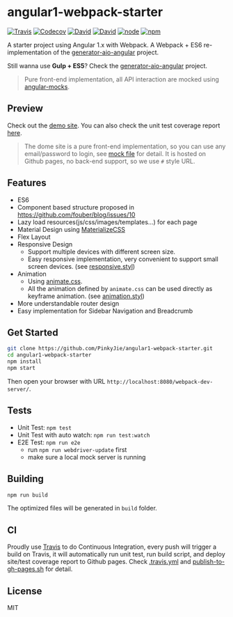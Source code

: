 # angular1-webpack-starter
[![Travis](https://img.shields.io/travis/PinkyJie/angular1-webpack-starter.svg?style=flat-square)]()
[![Codecov](https://img.shields.io/codecov/c/github/PinkyJie/angular1-webpack-starter.svg?style=flat-square)]()
[![David](https://img.shields.io/david/PinkyJie/angular1-webpack-starter.svg?style=flat-square)]()
[![David](https://img.shields.io/david/dev/PinkyJie/angular1-webpack-starter.svg?style=flat-square)]()
[![node](https://img.shields.io/node/v/angular1-webpack-starter.svg?style=flat-square)]()
[![npm](https://img.shields.io/npm/v/angular1-webpack-starter.svg?style=flat-square)]()

A starter project using Angular 1.x with Webpack. A Webpack + ES6 re-implementation of the  [generator-aio-angular](https://github.com/PinkyJie/generator-aio-angular) project.

Still wanna use **Gulp + ES5**? Check the [generator-aio-angular](https://github.com/PinkyJie/generator-aio-angular) project.

> Pure front-end implementation, all API interaction are mocked using [angular-mocks](https://docs.angularjs.org/api/ngMock).

## Preview

Check out the [demo site](http://pinkyjie.com/angular1-webpack-starter/#/).
You can also check the unit test coverage report [here](http://pinkyjie.com/angular1-webpack-starter/coverage).

> The dome site is a pure front-end implementation, so you can use any email/password to login, see [mock file](source/test/e2e/mocks/e2e.user.js) for detail. It is hosted on Github pages, no back-end support, so we use `#` style URL.

## Features

* ES6
* Component based structure proposed in https://github.com/fouber/blog/issues/10
* Lazy load resources(js/css/images/templates...) for each page
* Material Design using [MaterializeCSS](http://materializecss.com/)
* Flex Layout
* Responsive Design
   * Support multiple devices with different screen size.
   * Easy responsive implementation, very convenient to support small screen devices. (see [responsive.styl](source/app/components/_common/styles/responsive.styl))
* Animation
   * Using [animate.css](https://daneden.github.io/animate.css/).
   * All the animation defined by `animate.css` can be used directly as keyframe animation. (see [animation.styl](source/app/components/_common/styles/animation.styl))
* More understandable router design
* Easy implementation for Sidebar Navigation and Breadcrumb

## Get Started

```bash
git clone https://github.com/PinkyJie/angular1-webpack-starter.git
cd angular1-webpack-starter
npm install
npm start
```

Then open your browser with URL `http://localhost:8080/webpack-dev-server/`.

## Tests

* Unit Test: `npm test`
* Unit Test with auto watch: `npm run test:watch`
* E2E Test: `npm run e2e`
    * run `npm run webdriver-update` first
    * make sure a local mock server is running

## Building

```bash
npm run build
```
The optimized files will be generated in `build` folder.

## CI
Proudly use [Travis](https://travis-ci.org/) to do Continuous Integration, every push will trigger a build on Travis, it will automatically run unit test, run build script, and deploy site/test coverage report to Github pages. Check [.travis.yml](.travis.yml) and [publish-to-gh-pages.sh](publish-to-gh-pages.sh) for detail.

## License

MIT
